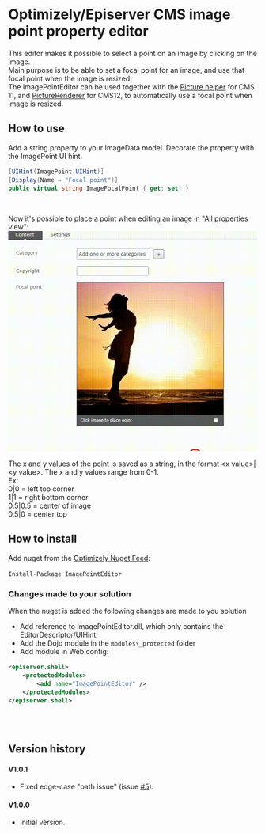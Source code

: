 ﻿# Optimizely/Episerver CMS image point property editor
This editor makes it possible to select a point on an image by clicking on the image.<br/> 
Main purpose is to be able to set a focal point for an image, and use that focal point when the image is resized.
<br/>
The ImagePointEditor can be used together with the 
[Picture helper](https://hacksbyme.net/2019/01/17/control-the-cropping-of-your-images-with-a-focal-point/) for CMS 11, 
and [PictureRenderer](https://github.com/ErikHen/PictureRenderer.Optimizely) for CMS12, to 
automatically use a focal point when image is resized.

## How to use
Add a string property to your ImageData model. Decorate the property with the ImagePoint UI hint.
````C#
[UIHint(ImagePoint.UIHint)]
[Display(Name = "Focal point")]
public virtual string ImageFocalPoint { get; set; }
````
<br/>

Now it's possible to place a point when editing an image in "All properties view":<br/>
![](https://raw.githubusercontent.com/ErikHen/ImagePointEditor/master/doc/ImagePoint.gif)

The x and y values of the point is saved as a string, in the format &lt;x value&gt;|&lt;y value&gt;. The x and y values range from 0-1. 
<br/>
Ex:<br/>
0|0 = left top corner<br/>
1|1 = right bottom corner <br/>
0.5|0.5 = center of image<br/>
0.5|0 = center top  <br/>

## How to install
Add nuget from the [Optimizely Nuget Feed](https://nuget.optimizely.com/package/?id=ImagePointEditor):

`Install-Package ImagePointEditor`


### Changes made to your solution
When the nuget is added the following changes are made to you solution
* Add reference to ImagePointEditor.dll, which only contains the EditorDescriptor/UIHint.
* Add the Dojo module in the `modules\_protected` folder
* Add module in Web.config:
````XML
<episerver.shell>
    <protectedModules>
        <add name="ImagePointEditor" />
    </protectedModules>
</episerver.shell>
````
<br/><br/>

## Version history
#### V1.0.1
- Fixed edge-case "path issue" (issue [#5](https://github.com/ErikHen/ImagePointEditor/issues/5)).

#### V1.0.0
- Initial version.
